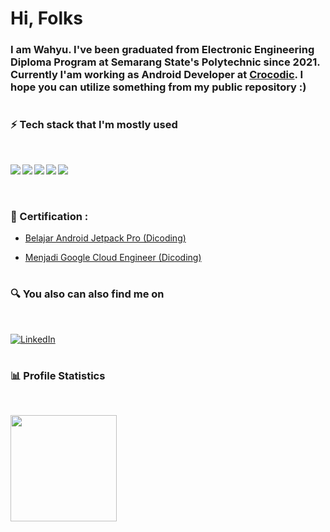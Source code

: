 # Hi, Folks
### I am Wahyu. I've been graduated from Electronic Engineering Diploma Program at Semarang State's Polytechnic since 2021. Currently I'am working as Android Developer at [Crocodic](https://crocodic.com). I hope you can utilize something from my public repository :)
#
### ⚡️ Tech stack that I'm mostly used
<br>
<p align="justify">
<img align="left" src="https://img.shields.io/badge/Android-3DDC84?logo=android&logoColor=white" />
<img align="left" src="https://img.shields.io/badge/Flutter-60D8FE?logo=flutter&logoColor=white" />
<img align="left" src="https://img.shields.io/badge/Go-69D7E4?logo=go&logoColor=white" />
<img align="left" src="https://img.shields.io/badge/Mysql-00608C?logo=mysql&logoColor=white" />
<img align="left" src="https://img.shields.io/badge/MongoDB-10AA50?logo=mongodb&logoColor=white" />
<br><br>
</p>

#
### 📜 Certification :

- <a href="https://www.dicoding.com/certificates/RVZK4D4M4PD5">Belajar Android Jetpack Pro (Dicoding)</a>

- <a href="https://www.dicoding.com/certificates/EYX4222KRZDL">Menjadi Google Cloud Engineer (Dicoding)</a>

#
### 🔍 You also can also find me on
<br>
<p> 
  <a href="https://www.linkedin.com/in/wahyudotdev/" target="_blank">
    <img alt="LinkedIn" src="https://img.shields.io/badge/linkedin-%230077B5.svg?&style=for-the-badge&logo=linkedin&logoColor=white" />
  </a> 
</p>

#

### 📊 Profile Statistics
<br>
<p align="left">
<img height="170em" src="https://github-readme-stats-eight-theta.vercel.app/api?username=wahyudotdev&show_icons=true&theme=buefy&include_all_commits=true&count_private=true"/>

</p>